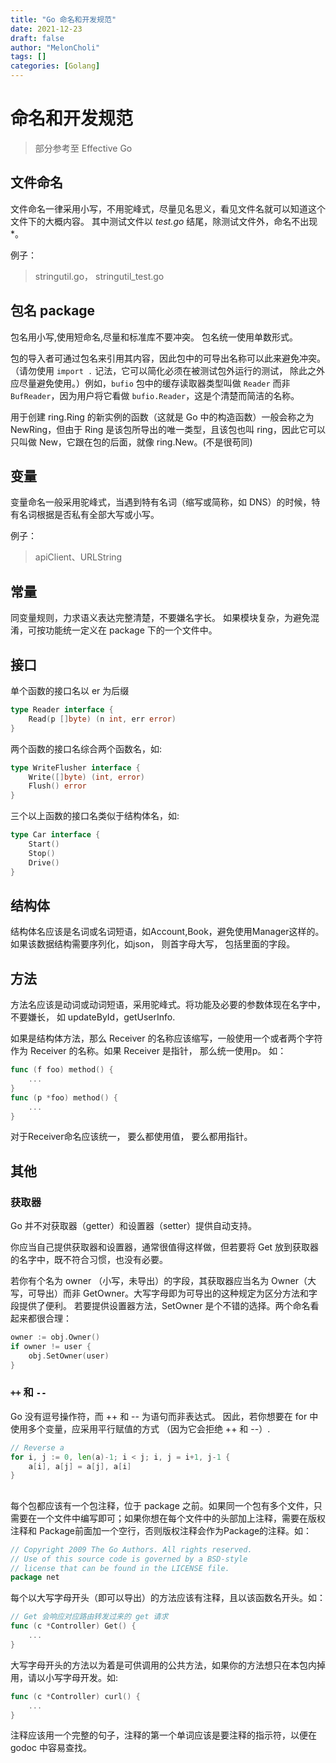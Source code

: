 ```yaml
---
title: "Go 命名和开发规范"
date: 2021-12-23
draft: false
author: "MelonCholi"
tags: []
categories: [Golang]
---
```


# 命名和开发规范

> 部分参考至 Effective Go

## 文件命名

文件命名一律采用小写，不用驼峰式，尽量见名思义，看见文件名就可以知道这个文件下的大概内容。 其中测试文件以 *test.go* 结尾，除测试文件外，命名不出现*。

例子：

>  stringutil.go， stringutil_test.go 

## 包名 package

包名用小写,使用短命名,尽量和标准库不要冲突。 包名统一使用单数形式。

包的导入者可通过包名来引用其内容，因此包中的可导出名称可以此来避免冲突。 （请勿使用 `import .` 记法，它可以简化必须在被测试包外运行的测试， 除此之外应尽量避免使用。）例如，`bufio` 包中的缓存读取器类型叫做 `Reader` 而非 `BufReader`，因为用户将它看做 `bufio.Reader`，这是个清楚而简洁的名称。

用于创建 ring.Ring 的新实例的函数（这就是 Go 中的构造函数）一般会称之为 NewRing，但由于 Ring 是该包所导出的唯一类型，且该包也叫 ring，因此它可以只叫做 New，它跟在包的后面，就像 ring.New。(不是很苟同)

## 变量

变量命名一般采用驼峰式，当遇到特有名词（缩写或简称，如 DNS）的时候，特有名词根据是否私有全部大写或小写。

例子：

>  apiClient、URLString 

## 常量

同变量规则，力求语义表达完整清楚，不要嫌名字长。 如果模块复杂，为避免混淆，可按功能统一定义在 package 下的一个文件中。

## 接口

单个函数的接口名以 er 为后缀

```go
type Reader interface {
    Read(p []byte) (n int, err error)
}
```

两个函数的接口名综合两个函数名，如:

```go
type WriteFlusher interface {
    Write([]byte) (int, error)
    Flush() error
}
```

三个以上函数的接口名类似于结构体名，如:

```go
type Car interface {
    Start() 
    Stop()
    Drive()
}
```

## 结构体

结构体名应该是名词或名词短语，如Account,Book，避免使用Manager这样的。 如果该数据结构需要序列化，如json， 则首字母大写， 包括里面的字段。

## 方法

方法名应该是动词或动词短语，采用驼峰式。将功能及必要的参数体现在名字中， 不要嫌长， 如 updateById，getUserInfo.

如果是结构体方法，那么 Receiver 的名称应该缩写，一般使用一个或者两个字符作为 Receiver 的名称。如果 Receiver 是指针， 那么统一使用p。 如：

```go
func (f foo) method() {
    ...
}
func (p *foo) method() {
    ...
}
```

对于Receiver命名应该统一， 要么都使用值， 要么都用指针。

## 其他

### 获取器

Go 并不对获取器（getter）和设置器（setter）提供自动支持。 

你应当自己提供获取器和设置器，通常很值得这样做，但若要将 Get 放到获取器的名字中，既不符合习惯，也没有必要。

若你有个名为 owner （小写，未导出）的字段，其获取器应当名为 Owner（大写，可导出）而非 GetOwner。大写字母即为可导出的这种规定为区分方法和字段提供了便利。 若要提供设置器方法，SetOwner 是个不错的选择。两个命名看起来都很合理：

```go
owner := obj.Owner()
if owner != user {
    obj.SetOwner(user)
}
```

###  `++` 和 `--`

Go 没有逗号操作符，而 ++ 和 -- 为语句而非表达式。 因此，若你想要在 for 中使用多个变量，应采用平行赋值的方式 （因为它会拒绝 ++ 和 --）.

```go
// Reverse a
for i, j := 0, len(a)-1; i < j; i, j = i+1, j-1 {
    a[i], a[j] = a[j], a[i]
}
```



## 

每个包都应该有一个包注释，位于 package 之前。如果同一个包有多个文件，只需要在一个文件中编写即可；如果你想在每个文件中的头部加上注释，需要在版权注释和 Package前面加一个空行，否则版权注释会作为Package的注释。如：

```go
// Copyright 2009 The Go Authors. All rights reserved.
// Use of this source code is governed by a BSD-style
// license that can be found in the LICENSE file.
package net
```

每个以大写字母开头（即可以导出）的方法应该有注释，且以该函数名开头。如：

```go
// Get 会响应对应路由转发过来的 get 请求
func (c *Controller) Get() {
    ...
}
```

大写字母开头的方法以为着是可供调用的公共方法，如果你的方法想只在本包内掉用，请以小写字母开发。如:

```go
func (c *Controller) curl() {
    ...
}
```

注释应该用一个完整的句子，注释的第一个单词应该是要注释的指示符，以便在 godoc 中容易查找。